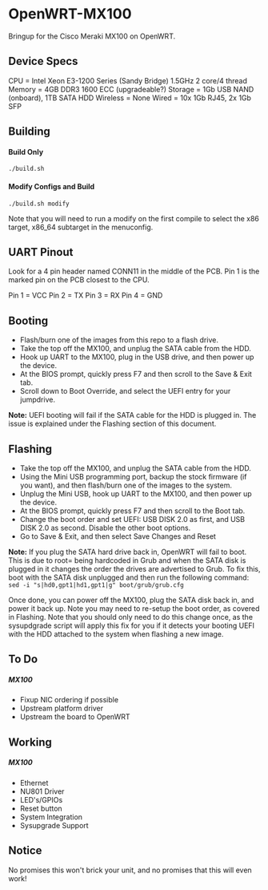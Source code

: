 # OpenWRT-MX100
Bringup for the Cisco Meraki MX100 on OpenWRT.

Device Specs
-----
CPU = Intel Xeon E3-1200 Series (Sandy Bridge) 1.5GHz 2 core/4 thread
Memory = 4GB DDR3 1600 ECC (upgradeable?)
Storage = 1Gb USB NAND (onboard), 1TB SATA HDD
Wireless = None
Wired = 10x 1Gb RJ45, 2x 1Gb SFP

Building
-----
#### Build Only
`./build.sh`

#### Modify Configs and Build
`./build.sh modify`

Note that you will need to run a modify on the first compile to select the x86 target, x86_64 subtarget in the menuconfig.

UART Pinout
-----
Look for a 4 pin header named CONN11 in the middle of the PCB. Pin 1 is the marked pin on the PCB closest to the CPU.

Pin 1 = VCC
Pin 2 = TX
Pin 3 = RX
Pin 4 = GND

Booting
-----
 * Flash/burn one of the images from this repo to a flash drive.
 * Take the top off the MX100, and unplug the SATA cable from the HDD.
 * Hook up UART to the MX100, plug in the USB drive, and then power up the device.
 * At the BIOS prompt, quickly press F7 and then scroll to the Save & Exit tab.
 * Scroll down to Boot Override, and select the UEFI entry for your jumpdrive.

**Note:** UEFI booting will fail if the SATA cable for the HDD is plugged in. The issue is explained under the Flashing section of this document.

Flashing
-----
 * Take the top off the MX100, and unplug the SATA cable from the HDD.
 * Using the Mini USB programming port, backup the stock firmware (if you want), and then flash/burn one of the images to the system.
 * Unplug the Mini USB, hook up UART to the MX100, and then power up the device.
 * At the BIOS prompt, quickly press F7 and then scroll to the Boot tab.
 * Change the boot order and set UEFI: USB DISK 2.0 as first, and USB DISK 2.0 as second. Disable the other boot options.
 * Go to Save & Exit, and then select Save Changes and Reset

**Note:** If you plug the SATA hard drive back in, OpenWRT will fail to boot. This is due to root= being hardcoded in Grub and when the SATA disk is plugged in it changes the order the drives are advertised to Grub. To fix this, boot with the SATA disk unplugged and then run the following command:` sed -i "s|hd0,gpt1|hd1,gpt1|g" boot/grub/grub.cfg`

Once done, you can power off the MX100, plug the SATA disk back in, and power it back up. Note you may need to re-setup the boot order, as covered in Flashing. Note that you should only need to do this change once, as the sysupdgrade script will apply this fix for you if it detects your booting UEFI with the HDD attached to the system when flashing a new image.

To Do
-----
##### MX100
* Fixup NIC ordering if possible
* Upstream platform driver
* Upstream the board to OpenWRT

Working
-----
##### MX100
* Ethernet
* NU801 Driver
* LED's/GPIOs
* Reset button
* System Integration
* Sysupgrade Support

Notice
------
No promises this won't brick your unit, and no promises that this will even work!